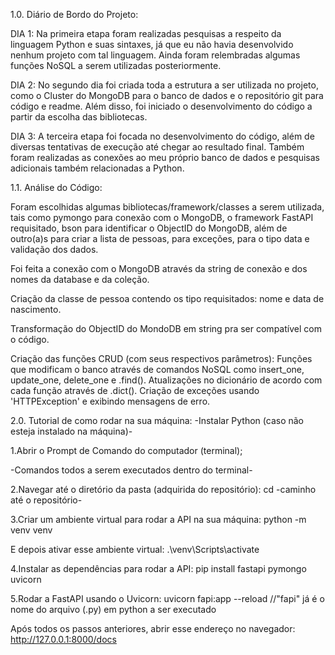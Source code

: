 1.0. Diário de Bordo do Projeto:

DIA 1:
Na primeira etapa foram realizadas pesquisas a respeito da linguagem Python e suas sintaxes, já que eu não havia desenvolvido nenhum projeto com tal linguagem. Ainda foram relembradas algumas funções NoSQL a serem utilizadas posteriormente.

DIA 2:
No segundo dia foi criada toda a estrutura a ser utilizada no projeto, como o Cluster do MongoDB para o banco de dados e o repositório git para código e readme. Além disso, foi iniciado o desenvolvimento do código a partir da escolha das bibliotecas.

DIA 3:
A terceira etapa foi focada no desenvolvimento do código, além de diversas tentativas de execução até chegar ao resultado final. Também foram realizadas as conexões ao meu próprio banco de dados e pesquisas adicionais também relacionadas a Python.

1.1. Análise do Código:

Foram escolhidas algumas bibliotecas/framework/classes a serem utilizada, tais como pymongo para conexão com o MongoDB, o framework FastAPI requisitado, bson para identificar o ObjectID do MongoDB, além de outro(a)s para criar a lista de pessoas, para exceções, para o tipo data e validação dos dados.

Foi feita a conexão com o MongoDB através da string de conexão e dos nomes da database e da coleção.

Criação da classe de pessoa contendo os tipo requisitados: nome e data de nascimento.

Transformação do ObjectID do MondoDB em string pra ser compatível com o código.

Criação das funções CRUD (com seus respectivos parâmetros):
Funções que modificam o banco através de comandos NoSQL como insert_one, update_one, delete_one e .find().
Atualizações no dicionário de acordo com cada função através de .dict().
Criação de exceções usando 'HTTPException' e exibindo mensagens de erro.

2.0. Tutorial de como rodar na sua máquina:
-Instalar Python (caso não esteja instalado na máquina)-

1.Abrir o Prompt de Comando do computador (terminal);

-Comandos todos a serem executados dentro do terminal-

2.Navegar até o diretório da pasta (adquirida do repositório):
cd -caminho até o repositório-

3.Criar um ambiente virtual para rodar a API na sua máquina:
python -m venv venv

E depois ativar esse ambiente virtual:
.\venv\Scripts\activate

4.Instalar as dependências para rodar a API:
pip install fastapi pymongo uvicorn 

5.Rodar a FastAPI usando o Uvicorn:
uvicorn fapi:app --reload
//"fapi" já é o nome do arquivo (.py) em python a ser executado 

Após todos os passos anteriores, abrir esse endereço no navegador:
http://127.0.0.1:8000/docs



